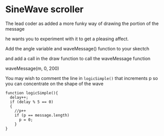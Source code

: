 # SineWave scroller
The lead coder as added a more funky way of drawing the portion of the message

he wants you to experiment with it to get a pleasing affect.

Add the  angle variable and waveMessage() function to your skectch

and add a call in the draw function to call the waveMessage function

  waveMessage(m, 0, 200)

You may wish to comment the line in `logicSimple()` that increments p so you can concentrate on the shape of the wave

    function logicSimple(){
      delay++;
      if (delay % 5 == 0)
      {
        //p++
        if (p == message.length)
          p = 0;
        }
    }





